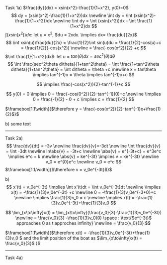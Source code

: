 Task 1a) $\frac{dy}{dx} = xsin(x^2)-\frac{1}{1+x^2}, y(0)=0$
$$
dy = (xsin(x^2)-\frac{1}{1+x^2})dx \newline
\int dy = \int (xsin(x^2)-\frac{1}{1+x^2})dx \newline
\int dy = \int (xsin(x^2))dx - \int \frac{1}{1+x^2}dx
$$
$\int (xsin(x^2))dx:$ let u = $x^2$, $du = 2xdx. \implies dx= \frac{du}{2x}$
$$
\int xsin(u)\frac{du}{2x} = \frac{1}{2}\int sin(u)du = \frac{1}{2}-cos(u)+c = \frac{1}{2}(-cos(x^2)) \newline = \frac{-cos(x^2)}{2} +c
$$
$\int \frac{1}{1+x^2}dx$: let u = $tan(\theta) dx = sec^2(\theta)d\theta$
$$
\int \frac{sec^2\theta d\theta}{1+tan^2\theta} = \int \frac{1+tan^2\theta d\theta}{1+tan^2\theta} = \int d\theta = \theta +c \newline
x = tan\theta \implies tan^{-1}x = \theta \implies tan^{-1}x+c
$$

$$
\implies \frac{-cos(x^2)}{2}-tan^{-1}+c
$$

$$
y(0) = 0 \implies 0 = \frac{-cos(0^2)}{2}-tan^{-1}(0)+c \newline
\implies 0 = \frac{-1}{2} - 0 + c \implies c = \frac{1}{2}
$$

$\framebox[1.1\width]{$\therefore y = \frac{-cos(x^2)}{2}-tan^{-1}x+\frac{1}{2}$}$



b)  some text



---------------





Task 2a) 
$$
\frac{dv}{dt} = -3v \newline \frac{dv}{v}=-3dt \newline
\int \frac{dv}{v} = \int -3dt \newline ln\abs{v} = -3t+c \newline
\abs{v} = e^{-3t+c} = e^3e^c \implies e^c = k \newline
\abs{v} = ke^{-3t} \implies v = ke^{-3t}
\newline
v_0 = e^{0}e^c \newline v_0 = e^c
$$
$\framebox[1.1/width]{$\therefore v = v_0e^{-3t}$}$



b) 
$$
x'(t) = v_0e^{-3t} \implies \int x'(t)dt = \int v_0e^{-3t}dt \newline
\implies x(t) = -\frac{1}{3}v_0e^{-3t} +c \newline
0 = -\frac{1}{3}v_0e^{-3*0}+c \newline \implies
\frac{1}{3}v_0 = c 
\newline \implies
x(t) = -\frac{1}{3}v_0e^{-3t}+\frac{1}{3}v_0
$$

$$
\lim_{x\to\infty}x(t) = \lim_{x\to\infty}(\frac{v_0}{3}-\frac{1}{3}v_0e^{-3t}) \newline
= \frac{v_0}{3} -\frac{1}{3}v_0(0) \space : \text{$e^{-3t}$ approaches 0 as t approches infinity}
\newline
= \frac{v_0}{3}
$$



$\framebox[1.1\width]{$\therefore x(t) = -\frac{1}{3}v_0e^{-3t}+\frac{1}{3}v_0   $ and the limit position of the boat as $\lim_{x\to\infty}x(t) = \frac{v_0}{3}$ }$



-----------





Task 4a)

